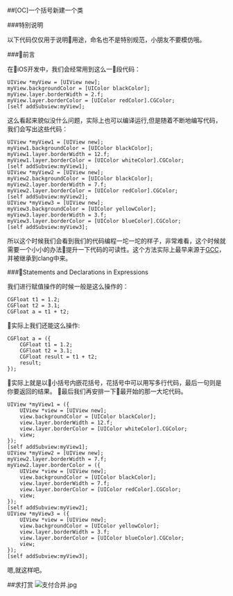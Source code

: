 ##[OC]一个括号新建一个类

###特别说明

以下代码仅仅用于说明用途，命名也不是特别规范，小朋友不要模仿哦。

###前言

在iOS开发中，我们会经常用到这么一段代码：

```
UIView *myView = [UIView new];
myView.backgroundColor = [UIColor blackColor];
myView.layer.borderWidth = 2.f;
myView.layer.borderColor = [UIColor redColor].CGColor;
[self addSubview:myView];
```

这么看起来貌似没什么问题，实际上也可以编译运行,但是随着不断地编写代码，我们会写出这些代码：

```
UIView *myView1 = [UIView new];
myView1.backgroundColor = [UIColor blackColor];
myView1.layer.borderWidth = 12.f;
myView1.layer.borderColor = [UIColor whiteColor].CGColor;
[self addSubview:myView1];
UIView *myView2 = [UIView new];
myView2.backgroundColor = [UIColor blackColor];
myView2.layer.borderWidth = 7.f;
myView2.layer.borderColor = [UIColor redColor].CGColor;
[self addSubview:myView2];
UIView *myView3 = [UIView new];
myView3.backgroundColor = [UIColor yellowColor];
myView3.layer.borderWidth = 3.f;
myView3.layer.borderColor = [UIColor blueColor].CGColor;
[self addSubview:myView3];
```

所以这个时候我们会看到我们的代码编程一坨一坨的样子，非常难看，这个时候就需要一个小小的办法提升一下代码的可读性。这个方法实际上最早来源于[GCC](https://gcc.gnu.org/onlinedocs/gcc/Statement-Exprs.html)，并被继承到clang中来。

###Statements and Declarations in Expressions

我们进行赋值操作的时候一般是这么操作的：

```
CGFloat t1 = 1.2;
CGFloat t2 = 3.1;
CGFloat a = t1 + t2;
```

实际上我们还能这么操作:

```
CGFloat a = ({
    CGFloat t1 = 1.2;
    CGFloat t2 = 3.1;
    CGFloat result = t1 + t2;
    result;
});
```

实际上就是以小括号内嵌花括号，花括号中可以用写多行代码，最后一句则是你要返回的结果。
最后我们再安排一下最开始的那一大坨代码。

```
UIView *myView1 = ({
    UIView *view = [UIView new];
    view.backgroundColor = [UIColor blackColor];
    view.layer.borderWidth = 12.f;
    view.layer.borderColor = [UIColor whiteColor].CGColor;
    view;
});
[self addSubview:myView1];
UIView *myView2 = [UIView new];
myView2.layer.borderWidth = 7.f;
myView2.layer.borderColor = ({
    UIView *view = [UIView new];
    view.backgroundColor = [UIColor blackColor];
    view.layer.borderWidth = 7.f;
    view.layer.borderColor = [UIColor redColor].CGColor;
    view;
});
[self addSubview:myView2];
UIView *myView3 = ({
    UIView *view = [UIView new];
    view.backgroundColor = [UIColor yellowColor];
    view.layer.borderWidth = 3.f;
    view.layer.borderColor = [UIColor blueColor].CGColor;
    view;
});
[self addSubview:myView3];
```

嗯,就这样吧。

##求打赏
![支付合并.jpg](https://upload-images.jianshu.io/upload_images/13021244-bf118185dafa4e39.jpg?imageMogr2/auto-orient/strip%7CimageView2/2/w/1240)
